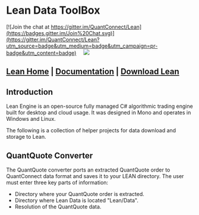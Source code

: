Lean Data ToolBox 
=========
[![Join the chat at https://gitter.im/QuantConnect/Lean](https://badges.gitter.im/Join%20Chat.svg)](https://gitter.im/QuantConnect/Lean?utm_source=badge&utm_medium=badge&utm_campaign=pr-badge&utm_content=badge) &nbsp;&nbsp;&nbsp; <img src="https://travis-ci.org/QuantConnect/ToolBox.svg?branch=master">

[Lean Home][1] | [Documentation][2] | [Download Lean][3]
----------

## Introduction ##

Lean Engine is an open-source fully managed C# algorithmic trading engine built for desktop and cloud usage. It was designed in Mono and operates in Windows and Linux.

The following is a collection of helper projects for data download and storage to Lean.

## QuantQuote Converter ##

The QuantQuote converter ports an extracted QuantQuote order to QuantConnect data format and saves it to your LEAN directory. The user must enter three key parts of information:

 - Directory where your QuantQuote order is extracted.
 - Directory where Lean Data is located "Lean/Data".
 - Resolution of the QuantQuote data.

  [1]: https://lean.quantconnect.com "Lean Open Source Home Page"
  [2]: https://lean.quantconnect.com/docs "Lean Documentation"
  [3]: https://github.com/QuantConnect/Lean/archive/master.zip
